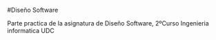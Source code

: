 #Diseño Software

Parte practica de la asignatura de Diseño Software, 2ºCurso Ingenieria informatica UDC
